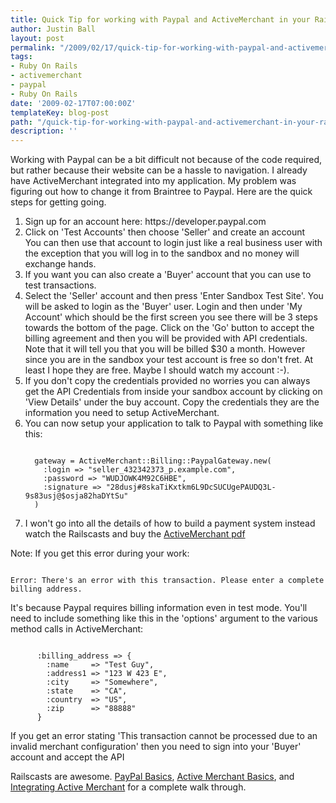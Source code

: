 ```yaml
---
title: Quick Tip for working with Paypal and ActiveMerchant in your Rails Application
author: Justin Ball
layout: post
permalink: "/2009/02/17/quick-tip-for-working-with-paypal-and-activemerchant-in-your-rails-application/"
tags:
- Ruby On Rails
- activemerchant
- paypal
- Ruby On Rails
date: '2009-02-17T07:00:00Z'
templateKey: blog-post
path: "/quick-tip-for-working-with-paypal-and-activemerchant-in-your-rails-application"
description: ''
---
```


Working with Paypal can be a bit difficult not because of the code required, but rather because their website can be a hassle to navigation.  I already have ActiveMerchant integrated into my application.  My problem was figuring out how to change it from Braintree to Paypal.  Here are the quick steps for getting going.

<ol>
	<li>Sign up for an account here:
https://developer.paypal.com</li>
	<li>Click on 'Test Accounts' then choose 'Seller' and create an account</li>
</li>You can then use that account to login just like a real business user with the exception that you will log in to the sandbox and no money will exchange hands.</li>
<li>If you want you can also create a 'Buyer' account that you can use to test transactions.</li>
<li>Select the 'Seller' account and then press 'Enter Sandbox Test Site'.  You will be asked to login as the 'Buyer' user.  Login and then under 'My Account' which should be the first screen you see there will be 3 steps towards the bottom of the page.  Click on the 'Go' button to accept the billing agreement and then you will be provided with API credentials.  Note that it will tell you that you will be billed $30 a month.  However since you are in the sandbox your test account is free so don't fret.  At least I hope they are free.  Maybe I should watch my account :-).</li> 
<li>If you don't copy the credentials provided no worries you can always get the API Credentials from inside your sandbox account by clicking on 'View Details' under the buy account.  Copy the credentials they are the information you need to setup ActiveMerchant.</li>
<li>You can now setup your application to talk to Paypal with something like this:
<pre><code class="ruby">
  gateway = ActiveMerchant::Billing::PaypalGateway.new(
    :login => "seller_432342373_p.example.com",
    :password => "WUDJOWK4M92C6HBE",
    :signature => "28dusj#8skaTiKxtkm6L9DcSUCUgePAUDQ3L-9s83usj@$osja82haDYtSu"
  )
</pre></code>
<li>I won't go into all the details of how to build a payment system instead watch the Railscasts and buy the <a href="http://peepcode.com/products/activemerchant-pdf">ActiveMerchant pdf</a></li>
</ol>

Note: If you get this error during your work:
<pre><code class="ruby">
Error: There's an error with this transaction. Please enter a complete billing address.
</pre></code>
It's because Paypal requires billing information even in test mode.  You'll need to include something like this in the 'options' argument to the various method calls in ActiveMerchant:
<pre><code class="ruby">
      :billing_address => {
        :name     => "Test Guy",
        :address1 => "123 W 423 E",
        :city     => "Somewhere",
        :state    => "CA",
        :country  => "US",
        :zip      => "88888"
      }
</pre></code>

If you get an error stating 'This transaction cannot be processed due to an invalid merchant configuration' then you need to sign into your 'Buyer' account and accept the API 

Railscasts are awesome.  <a href="http://railscasts.com/episodes/141-paypal-basics">PayPal Basics</a>, <a href="http://railscasts.com/episodes/144-active-merchant-basics">Active Merchant Basics</a>, and <a href="http://railscasts.com/episodes/145-integrating-active-merchant">Integrating Active Merchant</a> for a complete walk through.
